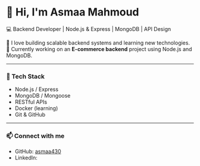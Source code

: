 # 👋 Hi, I'm Asmaa Mahmoud

💻 Backend Developer | Node.js & Express | MongoDB | API Design  

🌟 I love building scalable backend systems and learning new technologies.  
🚀 Currently working on an **E-commerce backend** project using Node.js and MongoDB.

---

### 🧰 Tech Stack
- Node.js / Express
- MongoDB / Mongoose
- RESTful APIs
- Docker (learning)
- Git & GitHub

---

### 📫 Connect with me
- GitHub: [asmaa430](https://github.com/asmaa430)
- LinkedIn:
  
